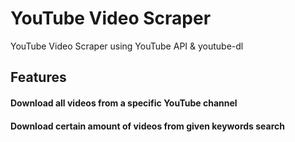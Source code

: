 # YouTube Video Scraper

YouTube Video Scraper using YouTube API & youtube-dl

## Features

#### Download all videos from a specific YouTube channel

#### Download certain amount of videos from given keywords search
